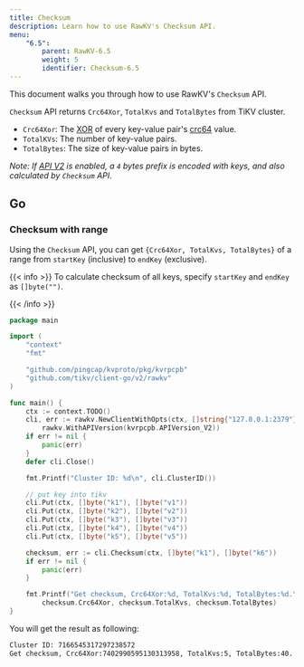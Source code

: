 ```yaml
---
title: Checksum
description: Learn how to use RawKV's Checksum API.
menu:
    "6.5":
        parent: RawKV-6.5
        weight: 5
        identifier: Checksum-6.5
---
```


This document walks you through how to use RawKV's `Checksum` API.

`Checksum` API returns `Crc64Xor`, `TotalKvs` and `TotalBytes` from TiKV cluster.
- `Crc64Xor`: The [XOR](https://en.wikipedia.org/wiki/Exclusive_or) of every key-value pair's [crc64](https://en.wikipedia.org/wiki/Cyclic_redundancy_check) value.
- `TotalKVs`: The number of key-value pairs.
- `TotalBytes`: The size of key-value pairs in bytes.

*Note: If [API V2](../../../concepts/explore-tikv-features/api-v2) is enabled, a `4` bytes prefix is encoded with keys, and also calculated by `Checksum` API*.

## Go

### Checksum with range

Using the `Checksum` API, you can get `{Crc64Xor, TotalKvs, TotalBytes}` of a range from `startKey` (inclusive) to `endKey` (exclusive).

{{< info >}}
To calculate checksum of all keys, specify `startKey` and `endKey` as `[]byte("")`.

{{< /info >}}

```go
package main

import (
	"context"
	"fmt"

	"github.com/pingcap/kvproto/pkg/kvrpcpb"
	"github.com/tikv/client-go/v2/rawkv"
)

func main() {
	ctx := context.TODO()
	cli, err := rawkv.NewClientWithOpts(ctx, []string{"127.0.0.1:2379"},
		rawkv.WithAPIVersion(kvrpcpb.APIVersion_V2))
	if err != nil {
		panic(err)
	}
	defer cli.Close()

	fmt.Printf("Cluster ID: %d\n", cli.ClusterID())

	// put key into tikv
	cli.Put(ctx, []byte("k1"), []byte("v1"))
	cli.Put(ctx, []byte("k2"), []byte("v2"))
	cli.Put(ctx, []byte("k3"), []byte("v3"))
	cli.Put(ctx, []byte("k4"), []byte("v4"))
	cli.Put(ctx, []byte("k5"), []byte("v5"))

	checksum, err := cli.Checksum(ctx, []byte("k1"), []byte("k6"))
	if err != nil {
		panic(err)
	}

	fmt.Printf("Get checksum, Crc64Xor:%d, TotalKvs:%d, TotalBytes:%d.\n",
		checksum.Crc64Xor, checksum.TotalKvs, checksum.TotalBytes)
}
```
You will get the result as following:

```bash
Cluster ID: 7166545317297238572
Get checksum, Crc64Xor:7402990595130313958, TotalKvs:5, TotalBytes:40.
```